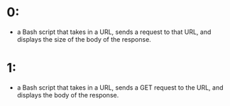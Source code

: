 # 0:
- a Bash script that takes in a URL, sends a request to that URL, and displays the size of the body of the response.
# 1:
- a Bash script that takes in a URL, sends a GET request to the URL, and displays the body of the response.